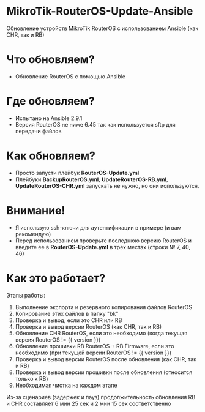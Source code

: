 # MikroTik-RouterOS-Update-Ansible
Обновление устройств MikroTik RouterOS с использованием Ansible (как CHR, так и RB)

<h1>Что обновляем?</h1>

- Обновление RouterOS с помощью Ansible

<h1>Где обновляем?</h1>

- Испытано на Ansible 2.9.1
- Версия RouterOS не ниже 6.45 так как используется sftp для передачи файлов

<h1>Как обновляем?</h1>

- Просто запусти плейбук <b>RouterOS-Update.yml</b>
- Плейбуки <b>BackupRouterOS.yml</b>, <b>UpdateRouterOS-RB.yml</b>, <b>UpdateRouterOS-CHR.yml</b> запускать не нужно, но они используются.

<h1>Внимание!</h1>

- Я использую ssh-ключи для аутентификации в примере (и вам рекомендую)
- Перед использованием проверьте последнюю версию RouterOS и введите ее в <b>RouterOS-Update.yml</b> в трех местах (строки № 7, 40, 46)

<h1>Как это работает?</h1>

Этапы работы:
1. Выполнение экспорта и резервного копирования файлов RouterOS
2. Копирование этих файлов в папку "bk"
3. Проверка и вывод, если это CHR или RB
4. Проверка и вывод версии RouterOS (как CHR, так и RB)
5. Обновление CHR RouterOS, если это необходимо (когда текущая версия RouterOS != {{ version }})
6. Обновление прошивки RB RouterOS + RB Firmware, если это необходимо (при текущей версии RouterOS != {{ version }})
7. Проверка и вывод версии RouterOS после обновления (как CHR, так и RB)
8. Проверка и вывод версии прошивки после обновления (относится только к RB)
9. Необходимая чистка на каждом этапе

Из-за сценариев (задержек и пауз) продолжительность обновления RB и CHR составляет 6 мин 25 сек и 2 мин 15 сек соответственно
